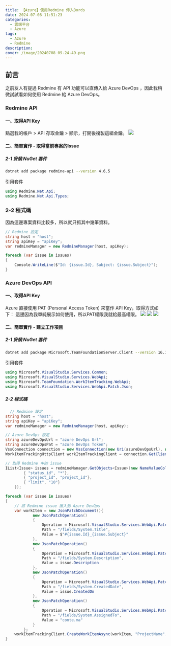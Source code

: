 ```yaml
---
title: 【Azure】使用Redmine 傳入Bords
date: 2024-07-08 11:51:23
categories: 
  - 雲端平台
  - Azure
tags: 
  - Azure
  - Redmine
description:
cover: /image/20240708_09-24-49.png
---
```



## 前言

之前友人有提過 Redmine 有 API 功能可以直傳入給 Azure DevOps ，因此我稍微試試看如何使用 Redmine 給 Azure DevOps。

### Redmine API

#### 一、取得API Key

點選我的帳戶 > API 存取金鑰 > 顯示，打開後複製這組金鑰。
![](/image/20240708_09-33-26.png)

#### 二、簡單實作 - 取得當前專案的Issue

##### 2-1 安裝 NuGet 套件

```bash
dotnet add package redmine-api --version 4.6.5
```

引用套件

```csharp
using Redmine.Net.Api;
using Redmine.Net.Api.Types;
```

### 2-2 程式碼

因為這邊專案資料比較多，所以就只抓其中幾筆資料。

```csharp
// Redmine 設定
string host = "host";
string apiKey = "apiKey";
var redmineManager = new RedmineManager(host, apiKey);

foreach (var issue in issues)
{
    Console.WriteLine($"Id: {issue.Id}, Subject: {issue.Subject}");
}
```

### Azure DevOps API

#### 一、取得API Key

Azure 直接使用 PAT (Personal Access Token) 來當作 API Key，取得方式如下：
這邊因為我單純展示如何使用，所以PAT權限我就給最高權限。
![](/image/20240708_09-55-15.png)
![](/image/20240708_09-55-34.png)
![](/image/20240708_09-55-50.png)

#### 二、簡單實作 - 建立工作項目
##### 2-1 安裝 NuGet 套件

```bash
dotnet add package Microsoft.TeamFoundationServer.Client --version 16.153.0
```

引用套件
```csharp
using Microsoft.VisualStudio.Services.Common;
using Microsoft.VisualStudio.Services.WebApi;
using Microsoft.TeamFoundation.WorkItemTracking.WebApi;
using Microsoft.VisualStudio.Services.WebApi.Patch.Json;
```

##### 2-2 程式碼
```csharp
  // Redmine 設定
string host = "host";
string apiKey = "apiKey";
var redmineManager = new RedmineManager(host, apiKey);

// Azure DevOps 設定
string azureDevOpsUrl = "azure DevOps Url";
string azureDevOpsPat = "azure DevOps Token";
VssConnection connection = new VssConnection(new Uri(azureDevOpsUrl), new VssBasicCredential(string.Empty, azureDevOpsPat));
WorkItemTrackingHttpClient workItemTrackingClient = connection.GetClient<WorkItemTrackingHttpClient>();

// 取得 Redmine 中的 issue
IList<Issue> issues = redmineManager.GetObjects<Issue>(new NameValueCollection(){
        { "status_id", "*"},
        { "project_id", "project_id"},
        { "limit", "10"}
    });

foreach (var issue in issues)
{
    // 將 Redmine issue 匯入到 Azure DevOps
    var workItem = new JsonPatchDocument(){
            new JsonPatchOperation()
            {
                Operation = Microsoft.VisualStudio.Services.WebApi.Patch.Operation.Add,
                Path = "/fields/System.Title",
                Value = $"#{issue.Id}_{issue.Subject}"
            },
            new JsonPatchOperation()
            {
                Operation = Microsoft.VisualStudio.Services.WebApi.Patch.Operation.Add,
                Path = "/fields/System.Description",
                Value = issue.Description
            },
            new JsonPatchOperation()
            {
                Operation = Microsoft.VisualStudio.Services.WebApi.Patch.Operation.Add,
                Path = "/fields/System.CreatedDate",
                Value = issue.CreatedOn
            },
            new JsonPatchOperation()
            {
                Operation = Microsoft.VisualStudio.Services.WebApi.Patch.Operation.Add,
                Path = "/fields/System.AssignedTo",
                Value = "conte.ma"
            }
        };
    workItemTrackingClient.CreateWorkItemAsync(workItem, "ProjectName", "Issue").Wait();
}
```
